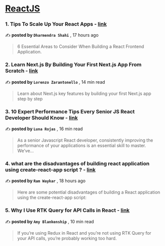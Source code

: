 
<h1><a href=https://medium.com/tag/reactjs/recommended target="_blank" rel="noopener noreferrer">ReactJS</a></h1>
<h3>1. Tips To Scale Up Your React Apps - <a href=https://medium.com/@dharmendrashahi?source=tag_recommended_feed---------0-84----------reactjs----------b74280bb_fe62_4cd9_990c_52177ab2d0ac------- target="_blank" rel="noopener noreferrer">link</a></h3>

✍️ **posted by `Dharmendra Shahi`** <date> , 17 hours ago</date>

<blockquote>6 Essential Areas to Consider When Building a React Frontend Application.</blockquote>

<h3>2. Learn Next.js By Building Your First Next.js App From Scratch - <a href=https://medium.com/@lorenzozar?source=tag_recommended_feed---------1-107----------reactjs----------b74280bb_fe62_4cd9_990c_52177ab2d0ac------- target="_blank" rel="noopener noreferrer">link</a></h3>

✍️ **posted by `Lorenzo Zarantonello`** <date> , 14 min read</date>

<blockquote>Learn about Next.js key features by building your first Next.js app step by step</blockquote>

<h3>3. 10 Expert Performance Tips Every Senior JS React Developer Should Know - <a href=https://medium.com/@Luna-Rojas?source=tag_recommended_feed---------2-85----------reactjs----------b74280bb_fe62_4cd9_990c_52177ab2d0ac------- target="_blank" rel="noopener noreferrer">link</a></h3>

✍️ **posted by `Luna Rojas`** <date> , 16 min read</date>

<blockquote>As a senior Javascript React developer, consistently improving the performance of your applications is an essential skill to master. We’ve…</blockquote>

<h3>4. what are the disadvantages of building react application using create-react-app script ? - <a href=https://medium.com/@ramwaykar?source=tag_recommended_feed---------3-84----------reactjs----------b74280bb_fe62_4cd9_990c_52177ab2d0ac------- target="_blank" rel="noopener noreferrer">link</a></h3>

✍️ **posted by `Ram Waykar`** <date> , 18 hours ago</date>

<blockquote>Here are some potential disadvantages of building a React application using the create-react-app script:</blockquote>

<h3>5. Why I Use RTK Query for API Calls in React - <a href=https://medium.com/@amy-blankenship?source=tag_recommended_feed---------4-107----------reactjs----------b74280bb_fe62_4cd9_990c_52177ab2d0ac------- target="_blank" rel="noopener noreferrer">link</a></h3>

✍️ **posted by `Amy Blankenship`** <date> , 10 min read</date>

<blockquote>If you’re using Redux in React and you’re not using RTK Query for your API calls, you’re probably working too hard.</blockquote>

